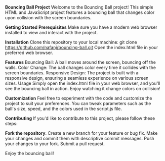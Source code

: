 
**Bouncing Ball Project**
Welcome to the Bouncing Ball project! This simple HTML and JavaScript project features a bouncing ball that changes color upon collision with the screen boundaries.

**Getting Started**
**Prerequisites**
Make sure you have a modern web browser installed to view and interact with the project.

**Installation**
Clone this repository to your local machine:
git clone https://github.com/nafanj/bouncing-ball.git
Open the index.html file in your preferred web browser.

**Features**
Bouncing Ball: A ball moves around the screen, bouncing off the walls.
Color Change: The ball changes color every time it collides with the screen boundaries.
Responsive Design: The project is built with a responsive design, ensuring a seamless experience on various screen sizes.
Usage
Simply open the index.html file in your web browser, and you'll see the bouncing ball in action. Enjoy watching it change colors on collision!

**Customization**
Feel free to experiment with the code and customize the project to suit your preferences. You can tweak parameters such as the ball's size, speed, and the colors used in the script.js file.

**Contributing**
If you'd like to contribute to this project, please follow these steps:

**Fork the repository**.
Create a new branch for your feature or bug fix.
Make your changes and commit them with descriptive commit messages.
Push your changes to your fork.
Submit a pull request.

Enjoy the bouncing ball!
